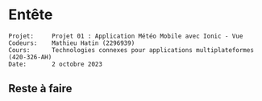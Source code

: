 # Entête
   
    Projet: 	Projet 01 : Application Météo Mobile avec Ionic - Vue
    Codeurs:	Mathieu Hatin (2296939)
    Cours: 		Technologies connexes pour applications multiplateformes (420-326-AH)
	Date:		2 octobre 2023

## Reste à faire
